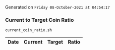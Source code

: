 Generated on `Friday 08-October-2021 at 04:54:17`

### Current to Target Coin Ratio
`current_coin_ratio.sh`

Date|Current|Target|Ratio
---|---|---|---

